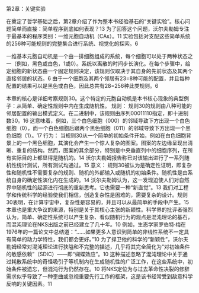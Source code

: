 第2章：关键实验

在奠定了哲学基础之后，第2章介绍了作为整本书经验基石的“关键实验”。核心问题简单而直接：简单程序到底如何表现？13 为了回答这个问题，沃尔夫勒姆专注于最基本的程序类别：一维元胞自动机（CAs）。11 实验包括对支配这些简单系统的256种可能规则的完整集合进行系统、视觉化的探索。6

一维基本元胞自动机是一个由一排细胞组成的系统，每个细胞可以处于两种状态之一（例如，黑色或白色，1或0）。系统以离散的时间步长演化。在每个步骤中，给定细胞的新状态由一个固定规则决定，该规则仅取决于其自身的先前状态及其两个直接邻居的状态。6 由于一个细胞及其两个邻居有23=8种可能的配置，并且每种配置的结果可以是黑色或白色，因此总共有28=256种此类规则。6

本章的核心是详细考察规则30。这个特定的元胞自动机是本书核心现象的典型例子：从简单、确定性规则中内在生成随机性。
规则： 规则30的规则由八种可能的邻居配置的输出模式定义。在二进制中，该规则由序列00011110指定，即十进制数30。16 这意味着，例如，三个白色细胞（000）的邻域导致下方出现一个白色细胞（0），而一个白色细胞后跟两个黑色细胞（011）的邻域导致下方出现一个黑色细胞（1）。17
行为： 当规则30从一个简单的初始条件开始，例如在白色细胞背景上的一个黑色细胞，其演化会产生一个惊人复杂的图案。图案的左边缘呈现出清晰、重复的结构。然而，图案的其余部分，特别是中央垂直列中的细胞序列，在所有实际目的上都显得是随机的。14 沃尔夫勒姆报告称已对该输出进行了一系列随机性统计测试，所有测试均通过。15
意义： 规则30被认为是确定性证明，即复杂性和随机性不需要复杂的规则、随机的外部输入或随机的初始条件。随机性是由系统自身的确定性演化内在生成的。14 沃尔夫勒姆认为，这一发现迫使人们对自然界中随机性的起源进行彻底的重新思考。它也需要一种“新直觉”。13 我们对工程学和传统科学的经验使我们相信，创造复杂性是困难的，需要复杂的设计。规则30表明，在计算宇宙中，复杂性是容易的，并且可以从最简单的手段中产生。15
本章也是重大争议的来源，特别是关于其核心主张的新颖性。科学界的批评者强烈认为，简单、确定性系统可以产生复杂、看似随机行为的观点是混沌理论的基石，而混沌理论在NKS出版之前已经建立了几十年。10 例如，生态学家罗伯特·梅在1976年的一篇论文中总结道：“……如果更多人意识到简单的非线性系统不一定具有简单的动力学特性，我们都会更好。”10 为了捍卫他的科学的“新颖性”，沃尔夫勒姆经常对混沌理论进行狭隘和不完整的描述，几乎将其完全简化为“对初始条件的敏感依赖”（SDIC）——即“蝴蝶效应”。10 这种描述忽略了混沌理论中关于通过耗散系统中的奇怪吸引子等机制内在生成随机性的广泛工作，在这些系统中，初始条件被遗忘，但混沌行为仍然存在。10 将NKS定位为与过去革命性决裂的修辞需求似乎导致了一种歪曲或忽视重要先行工作的框架，这是该书经常受到敌意科学反响的关键因素。11